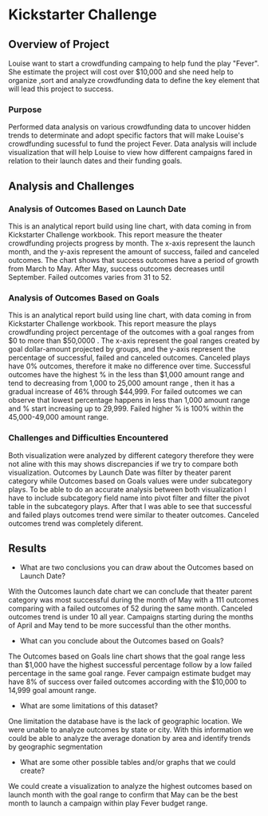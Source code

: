 # Kickstarter Challenge

## Overview of Project 

Louise want to start a crowdfunding campaing to help fund the play "Fever". She estimate the project will cost over $10,000 and she need help to organize ,sort and analyze crowdfunding data to define the key element that will lead this project to success.

### Purpose

Performed data analysis on various crowdfunding data to uncover hidden trends to determinate and adopt specific factors that will make Louise's crowdfunding sucessful to fund the project Fever. Data analysis will include visualization that will help Louise to view how different campaigns fared in relation to their launch dates and their funding goals. 

## Analysis and Challenges

### Analysis of Outcomes Based on Launch Date

This is an analytical report build using line chart, with data coming in from Kickstarter Challenge workbook. This report measure the theater crowdfunding projects progress by month. The x-axis represent the launch month, and the y-axis represent the amount of success, failed and canceled outcomes. The chart shows that success outcomes have a period of growth from March to May. After May, success outcomes decreases until September. Failed outcomes varies from 31 to 52.

### Analysis of Outcomes Based on Goals

This is an analytical report build using line chart, with data coming in from Kickstarter Challenge workbook. This report measure the plays crowdfunding project percentage of the outcomes with a goal ranges from $0 to more than $50,0000 . The x-axis represent the goal ranges created by goal dollar-amount projected by groups, and the y-axis represent the percentage of successful, failed and canceled outcomes. Canceled plays have 0% outcomes, therefore it make no difference over time. Successful outcomes have the highest % in the less than $1,000 amount range and tend to decreasing from 1,000 to 25,000 amount range , then it has a gradual increase of 46% through $44,999. For failed outcomes we can observe that lowest percentage happens in less than 1,000 amount range and % start increasing up to 29,999. Failed higher % is 100% within the 45,000-49,000 amount range.

### Challenges and Difficulties Encountered 

Both visualization were analyzed by different category therefore they were not aline with this may shows discrepancies if we try to compare both visualization. Outcomes by Launch Date was filter by theater parent category while Outcomes based on Goals values were under subcategory plays. To be able to do an accurate analysis between both visualization I have to include subcategory field name into pivot filter and filter the pivot table in the subcategory plays. After that I was able to see that successful and failed plays outcomes trend were similar to theater outcomes. Canceled outcomes trend was completely diferent. 


## Results

- What are two conclusions you can draw about the Outcomes based on Launch Date?

With the Outcomes launch date chart we can conclude that theater parent category was most successful during the month of May with a 111 outcomes comparing with a failed outcomes of 52 during the same month. Canceled outcomes trend is under 10 all year. Campaigns starting during the months of April and May tend to be more successful than the other months. 

- What can you conclude about the Outcomes based on Goals?

The Outcomes based on Goals line chart shows that the goal range less than $1,000 have the highest successful percentage follow by a low failed percentage in the same goal range. Fever campaign estimate budget may have 8% of success over failed outcomes according with the $10,000 to 14,999 goal amount range.


- What are some limitations of this dataset?

One limitation the database have is the lack of geographic location. We were unable to analyze outcomes by state or city. With this information we could be able to analyze the average donation by area and identify trends by geographic segmentation

-  What are some other possible tables and/or graphs that we could create? 

We could create a visualization to analyze the highest outcomes based on launch month with the goal range to confirm that May can be the best month to launch a campaign within play Fever budget range.

